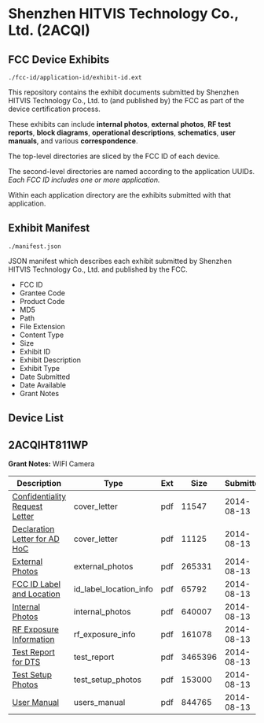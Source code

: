 # Shenzhen HITVIS Technology Co., Ltd. (2ACQI)
## FCC Device Exhibits

```
./fcc-id/application-id/exhibit-id.ext
```

This repository contains the exhibit documents submitted by Shenzhen HITVIS Technology Co., Ltd. to (and published by) the FCC as part of the device certification process.

These exhibits can include **internal photos**, **external photos**, **RF test reports**, **block diagrams**, **operational descriptions**, **schematics**, **user manuals**, and various **correspondence**.

The top-level directories are sliced by the FCC ID of each device.

The second-level directories are named according to the application UUIDs. *Each FCC ID includes one or more application.*

Within each application directory are the exhibits submitted with that application. 

## Exhibit Manifest

```
./manifest.json
```

JSON manifest which describes each exhibit submitted by Shenzhen HITVIS Technology Co., Ltd. and published by the FCC.

- FCC ID
- Grantee Code
- Product Code
- MD5
- Path
- File Extension
- Content Type
- Size
- Exhibit ID
- Exhibit Description
- Exhibit Type
- Date Submitted
- Date Available
- Grant Notes

## Device List
## 2ACQIHT811WP
**Grant Notes:** WIFI Camera

| Description | Type | Ext | Size | Submitted | Available |
| ----------- | ---- | --- | ---- | --------- | --------- |
| [Confidentiality Request Letter](2ACQIHT811WP/16d30d8a53ee84b3bd7b64c67e48c2ce/2356001.pdf) | cover_letter | pdf | 11547 | 2014-08-13 | 2014-08-13 |
| [Declaration Letter for AD HoC](2ACQIHT811WP/16d30d8a53ee84b3bd7b64c67e48c2ce/2356002.pdf) | cover_letter | pdf | 11125 | 2014-08-13 | 2014-08-13 |
| [External Photos](2ACQIHT811WP/16d30d8a53ee84b3bd7b64c67e48c2ce/2356003.pdf) | external_photos | pdf | 265331 | 2014-08-13 | 2014-08-13 |
| [FCC ID Label and Location](2ACQIHT811WP/16d30d8a53ee84b3bd7b64c67e48c2ce/2356005.pdf) | id_label_location_info | pdf | 65792 | 2014-08-13 | 2014-08-13 |
| [Internal Photos](2ACQIHT811WP/16d30d8a53ee84b3bd7b64c67e48c2ce/2356004.pdf) | internal_photos | pdf | 640007 | 2014-08-13 | 2014-08-13 |
| [RF Exposure Information](2ACQIHT811WP/16d30d8a53ee84b3bd7b64c67e48c2ce/2356008.pdf) | rf_exposure_info | pdf | 161078 | 2014-08-13 | 2014-08-13 |
| [Test Report for DTS](2ACQIHT811WP/16d30d8a53ee84b3bd7b64c67e48c2ce/2356007.pdf) | test_report | pdf | 3465396 | 2014-08-13 | 2014-08-13 |
| [Test Setup Photos](2ACQIHT811WP/16d30d8a53ee84b3bd7b64c67e48c2ce/2356006.pdf) | test_setup_photos | pdf | 153000 | 2014-08-13 | 2014-08-13 |
| [User Manual](2ACQIHT811WP/16d30d8a53ee84b3bd7b64c67e48c2ce/2356025.pdf) | users_manual | pdf | 844765 | 2014-08-13 | 2014-08-13 |
